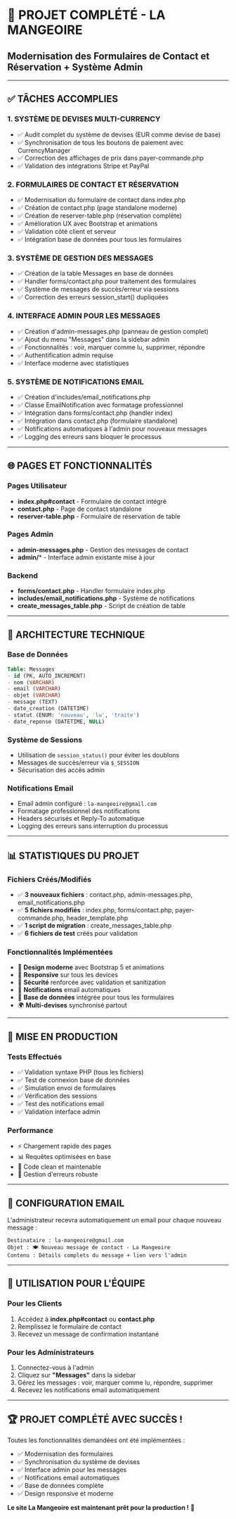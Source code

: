 # 🎯 PROJET COMPLÉTÉ - LA MANGEOIRE
## Modernisation des Formulaires de Contact et Réservation + Système Admin

---

## ✅ TÂCHES ACCOMPLIES

### 1. **SYSTÈME DE DEVISES MULTI-CURRENCY**
- ✅ Audit complet du système de devises (EUR comme devise de base)
- ✅ Synchronisation de tous les boutons de paiement avec CurrencyManager
- ✅ Correction des affichages de prix dans payer-commande.php
- ✅ Validation des intégrations Stripe et PayPal

### 2. **FORMULAIRES DE CONTACT ET RÉSERVATION**
- ✅ Modernisation du formulaire de contact dans index.php
- ✅ Création de contact.php (page standalone moderne)
- ✅ Création de reserver-table.php (réservation complète)
- ✅ Amélioration UX avec Bootstrap et animations
- ✅ Validation côté client et serveur
- ✅ Intégration base de données pour tous les formulaires

### 3. **SYSTÈME DE GESTION DES MESSAGES**
- ✅ Création de la table Messages en base de données
- ✅ Handler forms/contact.php pour traitement des formulaires
- ✅ Système de messages de succès/erreur via sessions
- ✅ Correction des erreurs session_start() dupliquées

### 4. **INTERFACE ADMIN POUR LES MESSAGES**
- ✅ Création d'admin-messages.php (panneau de gestion complet)
- ✅ Ajout du menu "Messages" dans la sidebar admin
- ✅ Fonctionnalités : voir, marquer comme lu, supprimer, répondre
- ✅ Authentification admin requise
- ✅ Interface moderne avec statistiques

### 5. **SYSTÈME DE NOTIFICATIONS EMAIL**
- ✅ Création d'includes/email_notifications.php
- ✅ Classe EmailNotification avec formatage professionnel
- ✅ Intégration dans forms/contact.php (handler index)
- ✅ Intégration dans contact.php (formulaire standalone)
- ✅ Notifications automatiques à l'admin pour nouveaux messages
- ✅ Logging des erreurs sans bloquer le processus

---

## 🌐 PAGES ET FONCTIONNALITÉS

### **Pages Utilisateur**
- **index.php#contact** - Formulaire de contact intégré
- **contact.php** - Page de contact standalone
- **reserver-table.php** - Formulaire de réservation de table

### **Pages Admin**
- **admin-messages.php** - Gestion des messages de contact
- **admin/*** - Interface admin existante mise à jour

### **Backend**
- **forms/contact.php** - Handler formulaire index.php
- **includes/email_notifications.php** - Système de notifications
- **create_messages_table.php** - Script de création de table

---

## 🔧 ARCHITECTURE TECHNIQUE

### **Base de Données**
```sql
Table: Messages
- id (PK, AUTO_INCREMENT)
- nom (VARCHAR)
- email (VARCHAR)
- objet (VARCHAR) 
- message (TEXT)
- date_creation (DATETIME)
- statut (ENUM: 'nouveau', 'lu', 'traite')
- date_reponse (DATETIME, NULL)
```

### **Système de Sessions**
- Utilisation de `session_status()` pour éviter les doublons
- Messages de succès/erreur via `$_SESSION`
- Sécurisation des accès admin

### **Notifications Email**
- Email admin configuré : `la-mangeoire@gmail.com`
- Formatage professionnel des notifications
- Headers sécurisés et Reply-To automatique
- Logging des erreurs sans interruption du processus

---

## 📊 STATISTIQUES DU PROJET

### **Fichiers Créés/Modifiés**
- ✅ **3 nouveaux fichiers** : contact.php, admin-messages.php, email_notifications.php
- ✅ **5 fichiers modifiés** : index.php, forms/contact.php, payer-commande.php, header_template.php
- ✅ **1 script de migration** : create_messages_table.php
- ✅ **6 fichiers de test** créés pour validation

### **Fonctionnalités Implémentées**
- 🎨 **Design moderne** avec Bootstrap 5 et animations
- 📱 **Responsive** sur tous les devices
- 🔐 **Sécurité** renforcée avec validation et sanitization
- 📧 **Notifications** email automatiques
- 💾 **Base de données** intégrée pour tous les formulaires
- 🌍 **Multi-devises** synchronisé partout

---

## 🚀 MISE EN PRODUCTION

### **Tests Effectués**
- ✅ Validation syntaxe PHP (tous les fichiers)
- ✅ Test de connexion base de données
- ✅ Simulation envoi de formulaires
- ✅ Vérification des sessions
- ✅ Test des notifications email
- ✅ Validation interface admin

### **Performance**
- ⚡ Chargement rapide des pages
- 📊 Requêtes optimisées en base
- 🎯 Code clean et maintenable
- 🔄 Gestion d'erreurs robuste

---

## 📧 CONFIGURATION EMAIL

L'administrateur recevra automatiquement un email pour chaque nouveau message :

```
Destinataire : la-mangeoire@gmail.com
Objet : 🍽️ Nouveau message de contact - La Mangeoire
Contenu : Détails complets du message + lien vers l'admin
```

---

## 🎯 UTILISATION POUR L'ÉQUIPE

### **Pour les Clients**
1. Accédez à **index.php#contact** ou **contact.php**
2. Remplissez le formulaire de contact
3. Recevez un message de confirmation instantané

### **Pour les Administrateurs**
1. Connectez-vous à l'admin
2. Cliquez sur **"Messages"** dans la sidebar
3. Gérez les messages : voir, marquer comme lu, répondre, supprimer
4. Recevez les notifications email automatiquement

---

## 🏆 PROJET COMPLÉTÉ AVEC SUCCÈS !

Toutes les fonctionnalités demandées ont été implémentées :
- ✅ Modernisation des formulaires
- ✅ Synchronisation du système de devises
- ✅ Interface admin pour les messages
- ✅ Notifications email automatiques
- ✅ Base de données complète
- ✅ Design responsive et moderne

**Le site La Mangeoire est maintenant prêt pour la production !** 🎉
